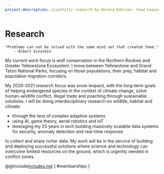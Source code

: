 ```yaml
---
project.description: scientific research by Helena Edelson. Snow Leopard conservation, complex adaptive systems, complexity science, AI, game theory, climate change, human-wildlife conflict, illegal wildlife trade, poaching, conflict zones, conservation biologist, using science and technology, massively scalable systems.
---
```

# Research

```
"Problems can not be solved with the same mind set that created them."  
    - Albert Einstein
```
My current work focus is wolf conservation in the Northern Rockies and Greater Yellowstone Ecosystem.
I move between Yellowstone and Grand Teton National Parks, focusing on those populations, their prey, habitat and population migration corridors.

My 2020-2021 research focus was snow leopard, with the long-term goals of helping endangered species 
in the context of climate change, solve human-wildlife conflict, illegal trade and poaching 
through sustainable solutions. I will be doing interdisciplinary research on
wildlife, habitat and climate:

* through the lens of complex adaptive systems
* using AI, game theory, aerial robotics and IoT 
* leveraging my 25 years in tech building massively scalable data systems for security, anomaly detection and real-time response 

to collect and share richer data. My work will be in the service of building and deploying successful solutions where science 
and technology can overcome limited resources on the ground, which is urgently needed in conflict zones.

@@include[includes.md](includes.md) { #memberships } 
